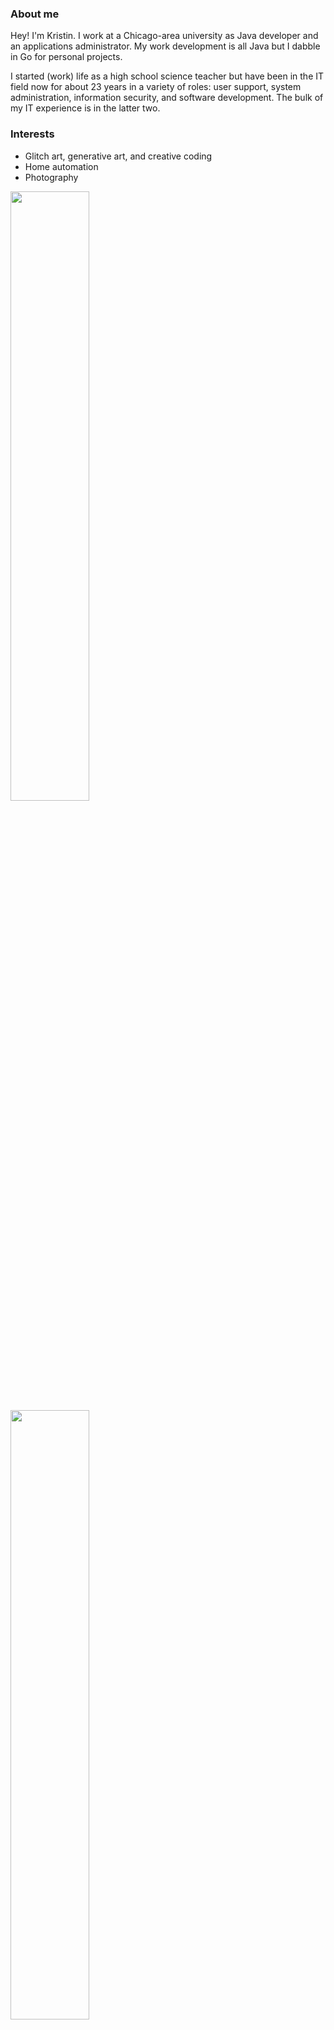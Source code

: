 ### About me

Hey! I'm Kristin. I work at a Chicago-area university as Java developer and an applications administrator. My work development is all Java but I dabble in Go for personal projects.

I started (work) life as a high school science teacher but have been in the IT field now for about 23 years in a variety of roles: user support, system administration, information security, and software development. The bulk of my IT experience is in the latter two.

### Interests

- Glitch art, generative art, and creative coding
- Home automation
- Photography

<p float="left">
  <img src="[/img1.png](https://github.com/kristinjeanna/kristinjeanna/blob/main/images/quaris-sample.png?raw=true)" width="50%" />
  <img src="/https://github.com/kristinjeanna/kristinjeanna/blob/main/images/ixnea-sample.png?raw=true" width="50%" />
</p>
